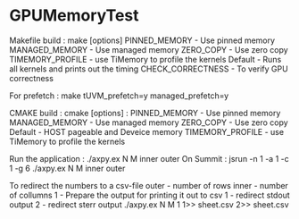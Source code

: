 # GPUMemoryTest
Makefile build : 
make [options]
  PINNED_MEMORY - Use pinned memory
  MANAGED_MEMORY - Use managed memory
  ZERO_COPY - Use zero copy
  TIMEMORY_PROFILE - use TiMemory to profile the kernels
  Default - Runs all kernels and prints out the timing
  CHECK_CORRECTNESS - To verify GPU correctness
  
  For prefetch : 
  make tUVM_prefetch=y managed_prefetch=y 

CMAKE build : 
cmake [options] : 
  PINNED_MEMORY - Use pinned memory
  MANAGED_MEMORY - Use managed memory
  ZERO_COPY - Use zero copy
  Default - HOST pageable and Deveice memory
  TIMEMORY_PROFILE - use TiMemory to profile the kernels

Run the application : 
  ./axpy.ex N M inner outer
On Summit : 
jsrun -n 1 -a 1 -c 1 -g 6 ./axpy.ex N M inner outer

  To redirect the numbers to a csv-file
  outer - number of rows
  inner - number of collumns
  1 - Prepare the output for printing it out to csv
  1 - redirect stdout output
  2 - redirect sterr output
  ./axpy.ex N M 1 1>> sheet.csv 2>> sheet.csv
